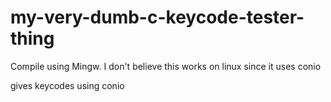 # my-very-dumb-c-keycode-tester-thing
Compile using Mingw. I don't believe this works on linux since it uses conio

gives keycodes using conio
